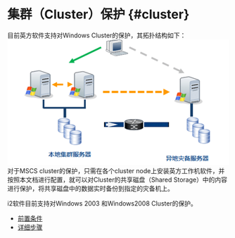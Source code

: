 # 集群（Cluster）保护 {#cluster}

目前英方软件支持对Windows Cluster的保护，其拓扑结构如下：
![](/assets/V6.127822.png)
对于MSCS cluster的保护，只需在各个cluster node上安装英方工作机软件，并按照本文档进行配置，就可以对Cluster的共享磁盘（Shared Storage）中的内容进行保护，将共享磁盘中的数据实时备份到指定的灾备机上。

i2软件目前支持对Windows 2003 和Windows2008 Cluster的保护。

 * [前置条件](pre_condition.md)
 * [详细步骤](step_by_step.md)
